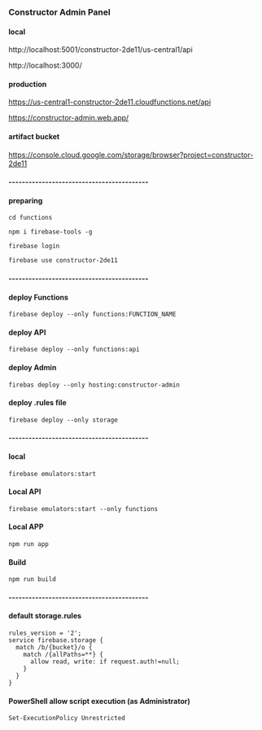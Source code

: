 ### Constructor Admin Panel

#### local
http://localhost:5001/constructor-2de11/us-central1/api

http://localhost:3000/

#### production
https://us-central1-constructor-2de11.cloudfunctions.net/api

https://constructor-admin.web.app/

#### artifact bucket
https://console.cloud.google.com/storage/browser?project=constructor-2de11

#### ------------------------------------------

#### preparing
````
cd functions

npm i firebase-tools -g

firebase login

firebase use constructor-2de11
````
#### ------------------------------------------

#### deploy Functions
````
firebase deploy --only functions:FUNCTION_NAME
````
#### deploy API
````
firebase deploy --only functions:api
````
#### deploy Admin
````
firebas deploy --only hosting:constructor-admin
````
#### deploy .rules file
````
firebase deploy --only storage
````
#### ------------------------------------------

#### local
````
firebase emulators:start
````

#### Local API
````
firebase emulators:start --only functions
````

#### Local APP
````
npm run app
````

#### Build
````
npm run build
````

#### ------------------------------------------

#### default storage.rules
```
rules_version = '2';
service firebase.storage {
  match /b/{bucket}/o {
    match /{allPaths=**} {
      allow read, write: if request.auth!=null;
    }
  }
}
```

#### PowerShell allow script execution (as Administrator)
````
Set-ExecutionPolicy Unrestricted
````
